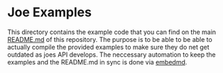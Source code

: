 # Joe Examples

This directory contains the example code that you can find on the main
[README.md](../README.md) of this repository. The purpose is to be able to
be able to actually compile the provided examples to make sure they do net get
outdated as joes API develops. The neccessary automation to keep the examples
and the README.md in sync is done via [embedmd](https://github.com/campoy/embedmd).

